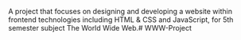 A project that focuses on designing and developing a website within frontend technologies
including HTML & CSS and JavaScript, for 5th semester subject The World Wide Web.# WWW-Project
